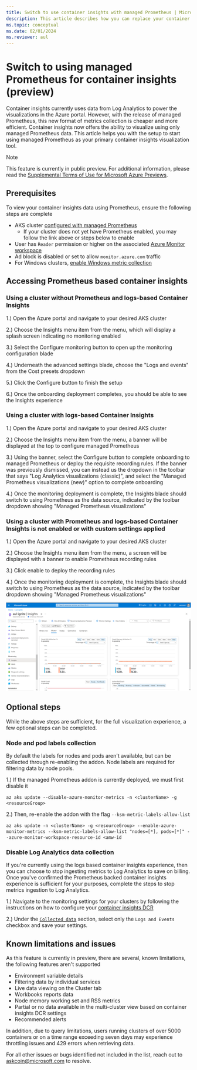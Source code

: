 ```yaml
---
title: Switch to use container insights with managed Prometheus | Microsoft Docs
description: This article describes how you can replace your container insights visualizations to use Prometheus metrics
ms.topic: conceptual
ms.date: 02/01/2024
ms.reviewer: aul
---
```


# Switch to using managed Prometheus for container insights (preview)

Container insights currently uses data from Log Analytics to power the visualizations in the Azure portal. However, with the release of managed Prometheus, this new format of metrics collection is cheaper and more efficient. Container insights now offers the ability to visualize using only managed Prometheus data. This article helps you with the setup to start using managed Prometheus as your primary container insights visualization tool.

> [!Note]
> This feature is currently in public preview. For additional information, please read the [Supplemental Terms of Use for Microsoft Azure Previews](https://azure.microsoft.com/support/legal/preview-supplemental-terms).

## Prerequisites

To view your container insights data using Prometheus, ensure the following steps are complete

* AKS cluster [configured with managed Prometheus](./kubernetes-monitoring-enable.md#existing-cluster-prometheus-only)
    * If your cluster does not yet have Prometheus enabled, you may follow the link above or steps below to enable 
* User has `Reader` permission or higher on the associated [Azure Monitor workspace](../essentials/azure-monitor-workspace-overview.md)
* Ad block is disabled or set to allow `monitor.azure.com` traffic
* For Windows clusters, [enable Windows metric collection](./kubernetes-monitoring-enable.md#enable-windows-metrics-collection-preview)

## Accessing Prometheus based container insights

### Using a cluster without Prometheus and logs-based Container Insights

1.) Open the Azure portal and navigate to your desired AKS cluster

2.) Choose the Insights menu item from the menu, which will display a splash screen indicating no monitoring enabled

3.) Select the Configure monitoring button to open up the monitoring configuration blade

4.) Underneath the advanced settings blade, choose the "Logs and events" from the Cost presets dropdown

5.) Click the Configure button to finish the setup

6.) Once the onboarding deployment completes, you should be able to see the Insights experience

### Using a cluster with logs-based Container Insights

1.) Open the Azure portal and navigate to your desired AKS cluster

2.) Choose the Insights menu item from the menu, a banner will be displayed at the top to configure managed Prometheus

3.) Using the banner, select the Configure button to complete onboarding to managed Prometheus or deploy the requisite recording rules. If the banner was previously dismissed, you can instead us the dropdown in the toolbar that says "Log Analytics visualizations (classic)", and select the "Managed Prometheus visualizations (new)" option to complete onboarding

4.) Once the monitoring deployment is complete, the Insights blade should switch to using Prometheus as the data source, indicated by the toolbar dropdown showing "Managed Prometheus visualizations"

### Using a cluster with Prometheus and logs-based Container Insights is not enabled or with custom settings applied

1.) Open the Azure portal and navigate to your desired AKS cluster

2.) Choose the Insights menu item from the menu, a screen will be displayed with a banner to enable Prometheus recording rules

3.) Click enable to deploy the recording rules

4.) Once the monitoring deployment is complete, the Insights blade should switch to using Prometheus as the data source, indicated by the toolbar dropdown showing "Managed Prometheus visualizations"

![Screenshot of AKS cluster with Prometheus based container insights.](media/container-insights-experience-v2/container-insights-prometheus-based.png)

## Optional steps

While the above steps are sufficient, for the full visualization experience, a few optional steps can be completed.

### Node and pod labels collection 

By default the labels for nodes and pods aren't available, but can be collected through re-enabling the addon. Node labels are required for filtering data by node pools.

1.) If the managed Prometheus addon is currently deployed, we must first disable it

```azurecli
az aks update --disable-azure-monitor-metrics -n <clusterName> -g <resourceGroup>
```

2.) Then, re-enable the addon with the flag `--ksm-metric-labels-allow-list`
    
```azurecli
az aks update -n <clusterName> -g <resourceGroup> --enable-azure-monitor-metrics --ksm-metric-labels-allow-list "nodes=[*], pods=[*]" --azure-monitor-workspace-resource-id <amw-id
```

### Disable Log Analytics data collection

If you're currently using the logs based container insights experience, then you can choose to stop ingesting metrics to Log Analytics to save on billing. Once you've confirmed the Prometheus backed container insights experience is sufficient for your purposes, complete the steps to stop metrics ingestion to Log Analytics.

1.) Navigate to the monitoring settings for your clusters by following the instructions on how to configure your [container insights DCR](./container-insights-data-collection-dcr.md#configure-data-collection)

2.) Under the [`Collected data`](./container-insights-data-collection-dcr.md#collected-data) section, select only the `Logs and Events` checkbox and save your settings.

## Known limitations and issues

As this feature is currently in preview, there are several, known limitations, the following features aren't supported

* Environment variable details
* Filtering data by individual services
* Live data viewing on the Cluster tab
* Workbooks reports data
* Node memory working set and RSS metrics
* Partial or no data available in the multi-cluster view based on container insights DCR settings
* Recommended alerts

In addition, due to query limitations, users running clusters of over 5000 containers or on a time range exceeding seven days may experience throttling issues and 429 errors when retrieving data.

For all other issues or bugs identified not included in the list, reach out to askcoin@microsoft.com to resolve.

